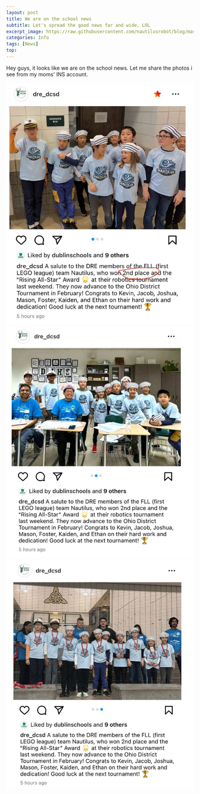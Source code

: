 ```yaml
---
layout: post
title: We are on the school news
subtitle: Let's spread the good news far and wide, LOL
excerpt_image: https://raw.githubusercontent.com/nautilusrobot/blog/master/assets/images/post_img/20251_16_post_3.JPG
categories: Info
tags: [News]
top: 
---
```


Hey guys, it looks like we are on the school news. Let me share the photos i see from my moms' INS account.

![does this work4](https://raw.githubusercontent.com/nautilusrobot/blog/master/assets/images/post_img/20251_16_post_1.JPG)
![does this work4](https://raw.githubusercontent.com/nautilusrobot/blog/master/assets/images/post_img/20251_16_post_2.JPG)
![does this work4](https://raw.githubusercontent.com/nautilusrobot/blog/master/assets/images/post_img/20251_16_post_3.JPG)
